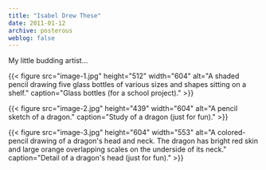 ```yaml
---
title: "Isabel Drew These"
date: 2011-01-12
archive: posterous
weblog: false
---
```


My little budding artist…

{{< figure 
	src="image-1.jpg" 
	height="512" 
	width="604" 
	alt="A shaded pencil drawing five glass bottles of various sizes and shapes sitting on a shelf." 
	caption="Glass bottles (for a school project)." >}}

{{< figure 
	src="image-2.jpg" 
	height="439" 
	width="604" 
	alt="A pencil sketch of a dragon." 
	caption="Study of a dragon (just for fun)." >}}

{{< figure 
	src="image-3.jpg" 
	height="604" 
	width="553" 
	alt="A colored-pencil drawing of a dragon's head and neck. The dragon has bright red skin and large orange overlapping scales on the underside of its neck." 
	caption="Detail of a dragon's head (just for fun)." >}}